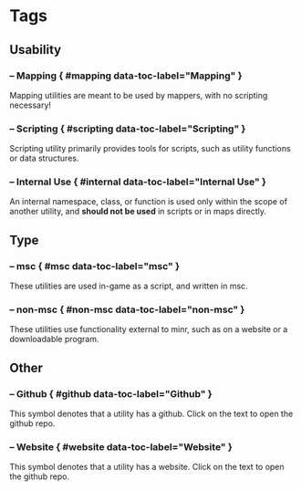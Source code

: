 # Tags

## Usability

### <!-- minrdocs:mapping --> – Mapping { #mapping data-toc-label="Mapping" }

Mapping utilities are meant to be used by mappers, with no scripting necessary!

### <!-- minrdocs:scripting --> – Scripting { #scripting data-toc-label="Scripting" }

Scripting utility primarily provides tools for scripts, such as utility functions or data structures.

### <!-- minrdocs:internal --> – Internal Use { #internal data-toc-label="Internal Use" }

An internal namespace, class, or function is used only within the scope of another utility, and **should not be used** in scripts or in maps directly.

## Type

### <!-- minrdocs:msc --> – msc { #msc data-toc-label="msc" }

These utilities are used in-game as a script, and written in msc.

### <!-- minrdocs:non_msc --> – non-msc { #non-msc data-toc-label="non-msc" }

These utilities use functionality external to minr, such as on a website or a downloadable program.

## Other

### <!-- minrdocs:github https://github.com/github/docs --> – Github { #github data-toc-label="Github" }

This symbol denotes that a utility has a github. Click on the text to open the github repo.

### <!-- minrdocs:website https://example.com --> – Website { #website data-toc-label="Website" }

This symbol denotes that a utility has a website. Click on the text to open the github repo.
